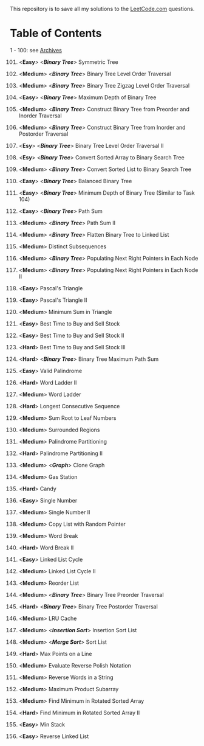 This repository is to save all my solutions to the [LeetCode.com][LeetCode]
questions.


Table of Contents
=================

1 - 100: see [Archives][archive]

101. \<**Easy**>    \<***Binary Tree***> Symmetric Tree
102. \<**Medium**>  \<***Binary Tree***> Binary Tree Level Order Traversal
103. \<**Medium**>  \<***Binary Tree***> Binary Tree Zigzag Level Order Traversal
104. \<**Easy**>    \<***Binary Tree***> Maximum Depth of Binary Tree
105. \<**Medium**>  \<***Binary Tree***> Construct Binary Tree from Preorder and Inorder Traversal
106. \<**Medium**>  \<***Binary Tree***> Construct Binary Tree from Inorder and Postorder Traversal
107. \<**Esy**>     \<***Binary Tree***> Binary Tree Level Order Traversal II
108. \<**Esy**>     \<***Binary Tree***> Convert Sorted Array to Binary Search Tree
109. \<**Medium**>  \<***Binary Tree***> Convert Sorted List to Binary Search Tree
110. \<**Easy**>    \<***Binary Tree***> Balanced Binary Tree
111. \<**Easy**>    \<***Binary Tree***> Minimum Depth of Binary Tree (Similar to Task 104)
112. \<**Easy**>    \<***Binary Tree***> Path Sum
113. \<**Medium**>  \<***Binary Tree***> Path Sum II
114. \<**Medium**>  \<***Binary Tree***> Flatten Binary Tree to Linked List
115. \<**Medium**>  Distinct Subsequences
116. \<**Medium**>  \<***Binary Tree***> Populating Next Right Pointers in Each Node
117. \<**Medium**>  \<***Binary Tree***> Populating Next Right Pointers in Each Node II
118. \<**Easy**>    Pascal's Triangle
119. \<**Easy**>    Pascal's Triangle II
120. \<**Medium**>  Minimum Sum in Triangle
121. \<**Easy**>    Best Time to Buy and Sell Stock
122. \<**Easy**>    Best Time to Buy and Sell Stock II
123. \<**Hard**>    Best Time to Buy and Sell Stock III
124. \<**Hard**>    \<***Binary Tree***> Binary Tree Maximum Path Sum
125. \<**Easy**>    Valid Palindrome
126. \<**Hard**>    Word Ladder II
127. \<**Medium**>  Word Ladder
128. \<**Hard**>    Longest Consecutive Sequence
129. \<**Medium**>  Sum Root to Leaf Numbers
130. \<**Medium**>  Surrounded Regions
131. \<**Medium**>  Palindrome Partitioning
132. \<**Hard**>    Palindrome Partitioning II
133. \<**Medium**>  \<***Graph***> Clone Graph
134. \<**Medium**>  Gas Station
135. \<**Hard**>    Candy
136. \<**Easy**>    Single Number
137. \<**Medium**>  Single Number II
138. \<**Medium**>  Copy List with Random Pointer
139. \<**Medium**>  Word Break
140. \<**Hard**>    Word Break II
141. \<**Easy**>    Linked List Cycle
142. \<**Medium**>  Linked List Cycle II
143. \<**Medium**>  Reorder List
144. \<**Medium**>  \<***Binary Tree***> Binary Tree Preorder Traversal
145. \<**Hard**>    \<***Binary Tree***> Binary Tree Postorder Traversal
146. \<**Medium**>  LRU Cache
147. \<**Medium**>  \<***Insertion Sort***> Insertion Sort List
148. \<**Medium**>  \<***Merge Sort***> Sort List
149. \<**Hard**>    Max Points on a Line
150. \<**Medium**>  Evaluate Reverse Polish Notation
151. \<**Medium**>  Reverse Words in a String
152. \<**Medium**>  Maximum Product Subarray
153. \<**Medium**>  Find Minimum in Rotated Sorted Array
154. \<**Hard**>    Find Minimum in Rotated Sorted Array II
155. \<**Easy**>    Min Stack

206. \<**Easy**>    Reverse Linked List


[LeetCode]: https://leetcode.com/problemset/all/
[archive]: /archives
